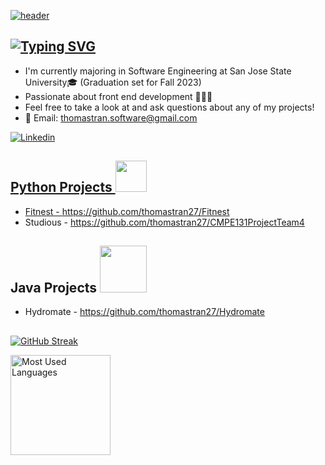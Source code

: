 <!--
**thomastran27/thomastran27** is a ✨ _special_ ✨ repository because its `README.md` (this file) appears on your GitHub profile.

Here are some ideas to get you started:

- 🔭 I’m currently working on ...
- 🌱 I’m currently learning ...
- 👯 I’m looking to collaborate on ...
- 🤔 I’m looking for help with ...
- 💬 Ask me about ...
- 📫 How to reach me: ...
- 😄 Pronouns: ...
- ⚡ Fun fact: ...
-->


[![header](https://svg-banners.vercel.app/api?type=luminance&text1=Thomas%20Tran&height=200&section=header)](https://github.com/Akshay090/svg-banners)

## [![Typing SVG](https://readme-typing-svg.demolab.com/?lines=About+Me)](https://git.io/typing-svg)

* I'm currently majoring in Software Engineering at San Jose State University🎓 (Graduation set for Fall 2023)
* Passionate about front end development 👨🏻‍💻
* Feel free to take a look at and ask questions about any of my projects!
* 📧 Email: thomastran.software@gmail.com

<a href="https://linkedin.com/in/thomastransoftware/">
  <img alt="Linkedin" src="https://img.shields.io/badge/linkedin-0077B5?logo=linkedin&logoColor=white&style=for-the-badge"/>

  ## Python Projects <img src="https://github.com/yurijserrano/Github-Profile-Readme-Logos/blob/master/programming%20languages/python.svg" width = "50"> <br>
  * Fitnest - https://github.com/thomastran27/Fitnest <br>
  * Studious - https://github.com/thomastran27/CMPE131ProjectTeam4 <br>
  ## Java Projects <img src="https://github.com/yurijserrano/Github-Profile-Readme-Logos/blob/master/programming%20languages/java.svg" width = "75"> <br>
  * Hydromate - https://github.com/thomastran27/Hydromate <br>
  ##
[![GitHub Streak](https://streak-stats.demolab.com?user=thomastran27&theme=tokyonight&hide_border=true)](https://git.io/streak-stats)

<img height=160 align="left" src="https://github-readme-stats.vercel.app/api/top-langs/?username=thomastran27&layout=compact" alt="Most Used Languages">
</a>

